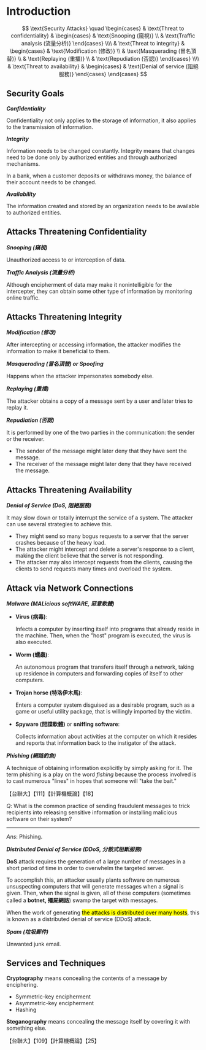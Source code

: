 # Introduction

$$
\text{Security Attacks} \quad
\begin{cases}
& \text{Threat to confidentiality}
    & \begin{cases}
    & \text{Snooping (窺視)} \\
    & \text{Traffic analysis (流量分析)}
    \end{cases} \\\\
& \text{Threat to integrity}
    & \begin{cases}
    & \text{Modification (修改)} \\
    & \text{Masquerading (冒名頂替)} \\
    & \text{Replaying (重播)} \\
    & \text{Repudiation (否認)}
    \end{cases} \\\\
& \text{Threat to availability}
    & \begin{cases}
    & \text{Denial of service (阻絕服務)}
    \end{cases}
\end{cases}
$$

## Security Goals

***Confidentiality***

Confidentiality not only applies to the storage of information, it also applies to the transmission of information.

***Integrity***

Information needs to be changed constantly. Integrity means that changes need to be done only by authorized entities and through authorized mechanisms.

<div class="alert-example">

In a bank, when a customer deposits or withdraws money, the balance of their account needs to be changed.

</div>

***Availability***

The information created and stored by an organization needs to be available to authorized entities.

## Attacks Threatening Confidentiality

***Snooping (窺視)***

Unauthorized access to or interception of data.

***Traffic Analysis (流量分析)***

Although encipherment of data may make it nonintelligible for the intercepter, they can obtain some other type of information by monitoring online traffic.

## Attacks Threatening Integrity

***Modification (修改)***

After intercepting or accessing information, the attacker modifies the information to make it beneficial to them.

***Masquerading (冒名頂替) or Spoofing***

Happens when the attacker impersonates somebody else.

***Replaying (重播)***

The attacker obtains a copy of a message sent by a user and later tries to replay it.

***Repudiation (否認)***

It is performed by one of the two parties in the communication: the sender or the receiver.

- The sender of the message might later deny that they have sent the message.
- The receiver of the message might later deny that they have received the message.

## Attacks Threatening Availability

***Denial of Service (DoS, 阻絕服務)***

It may slow down or totally interrupt the service of a system. The attacker can use several strategies to achieve this.

- They might send so many bogus requests to a server that the server crashes because of the heavy load.
- The attacker might intercept and delete a server's response to a client, making the client believe that the server is not responding.
- The attacker may also intercept requests from the clients, causing the clients to send requests many times and overload the system.

## Attack via Network Connections

***Malware (MALicious softWARE, 惡意軟體)***

- **Virus (病毒)**:

    Infects a computer by inserting itself into programs that already reside in the machine. Then, when the "host" program is executed, the virus is also executed.

- **Worm (蠕蟲)**:

    An autonomous program that transfers itself through a network, taking up residence in computers and forwarding copies of itself to other computers.

- **Trojan horse (特洛伊木馬)**:

    Enters a computer system disguised as a desirable program, such as a game or useful utility package, that is willingly imported by the victim.

- **Spyware (間諜軟體)** or **sniffing software**:

    Collects information about activities at the computer on which it resides and reports that information back to the instigator of the attack.

***Phishing (網路釣魚)***

A technique of obtaining information explicitly by simply asking for it. The term phishing is a play on the word *fishing* because the process involved is to cast numerous "lines" in hopes that someone will "take the bait."

<div class="alert-example">

【台聯大】【111】【計算機概論】【18】

$Q:$ What is the common practice of sending fraudulent messages to trick recipients into releasing sensitive information or installing malicious software on their system?

---

$Ans:$ Phishing.

</div>

***Distributed Denial of Service (DDoS, 分散式阻斷服務)***

**DoS** attack requires the generation of a large number of messages in a short period of time in order to overwhelm the targeted server.

To accomplish this, an attacker usually plants software on numerous unsuspecting computers that will generate messages when a signal is given. Then, when the signal is given, all of these computers (sometimes called a **botnet, 殭屍網路**) swamp the target with messages.

When the work of generating <mark>the attacks is distributed over many hosts</mark>, this is known as a distributed denial of service (DDoS) attack.

***Spam (垃圾郵件)***

Unwanted junk email.

## Services and Techniques

**Cryptography** means concealing the contents of a message by enciphering.

- Symmetric-key encipherment
- Asymmetric-key encipherment
- Hashing

**Steganography** means concealing the message itself by covering it with something else.

<div class="alert-example">

【台聯大】【109】【計算機概論】【25】

</div>
